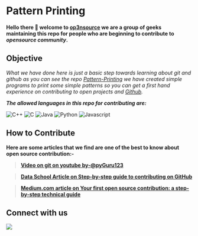 # Pattern Printing
**Hello there :raised_hands: welcome to [op3nsource](https://github.com/op3nsource) we are a group of geeks maintaining this repo for people who are beginning to contribute to _opensource community_.**

## Objective


_What we have done here is just a basic step towards learning about git and github as you can see the repo [Pattern-Printing](https://github.com/op3nsource/Pattern-Printing) we have created simple programs to print some simple patterns so you can get a first hand experience on contributing to open projects and [Github](https://en.wikipedia.org/wiki/GitHub)._

***The allowed languages in this repo for contributing are:***


![C++](https://cdn.iconscout.com/icon/premium/png-64-thumb/cpp-4-236229.png)
![C](https://cdn.iconscout.com/icon/premium/png-64-thumb/c-11-236231.png)
![Java](https://cdn.iconscout.com/icon/free/png-64/java-58-1174951.png)
![Python](https://cdn.iconscout.com/icon/free/png-64/python-2038870-1720083.png)
![Javascript](https://cdn.iconscout.com/icon/free/png-64/javascript-24-1174950.png)

## How to Contribute
 
**Here are some articles that we find are one of the best to know about open source contribution:-**

> [**Video on git on youtube by-@pyGuru123**](https://www.youtube.com/watch?v=G6w5fltEOn0)

> [**Data School Article on Step-by-step guide to contributing on GitHub**](https://www.dataschool.io/how-to-contribute-on-github/)

> [**Medium.com article on Your first open source contribution: a step-by-step technical guide**](https://medium.com/@jenweber/your-first-open-source-contribution-a-step-by-step-technical-guide-d3aca55cc5a6)


## Connect with us

[<img src="https://upload.wikimedia.org/wikipedia/commons/thumb/8/82/Telegram_logo.svg/32px-Telegram_logo.svg.png">](https://t.me/c_channels)

